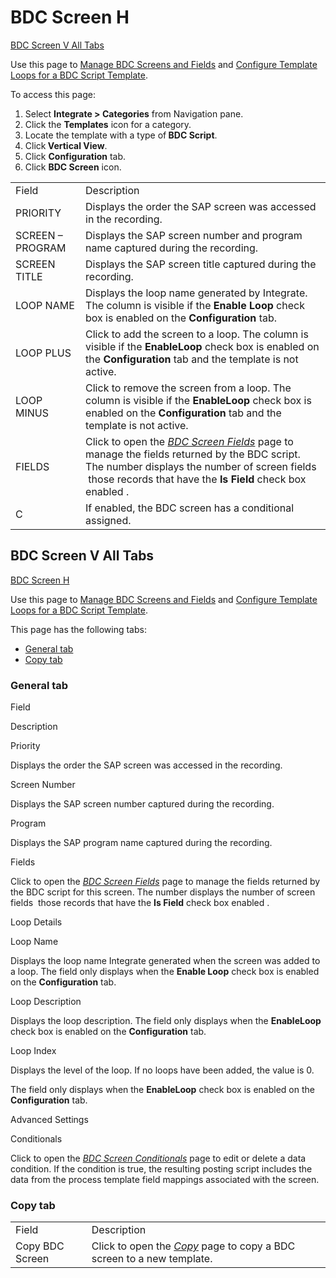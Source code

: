 # BDC Screen H

[BDC Screen V All Tabs](#BDC_Screen_V_All_Tabs)

<div class="use">

Use this page to [Manage BDC Screens and
Fields](../Use_Cases/Manage_BDC_Screens_and_Fields.htm) and [Configure
Template Loops for a BDC Script
Template](../Use_Cases/Configure_Template_LoopsBDC.htm).

</div>

To access this page:

1.  Select <span style="font-weight: bold;">Integrate \>
    Categories</span> from Navigation pane.
2.  Click the <span style="font-weight: bold;">Templates</span> icon for
    a category.
3.  Locate the template with a type of<span style="font-weight: bold;">
    BDC Script</span>.
4.  Click<span style="font-weight: bold;"> Vertical View</span>.
5.  Click <span style="font-weight: bold;">Configuration</span> tab.
6.  Click <span style="font-weight: bold;">BDC Screen</span>
icon.

|                  |                                                                                                                                                                                                                                      |
| ---------------- | ------------------------------------------------------------------------------------------------------------------------------------------------------------------------------------------------------------------------------------ |
| Field            | Description                                                                                                                                                                                                                          |
| PRIORITY         | Displays the order the SAP screen was accessed in the recording.                                                                                                                                                                     |
| SCREEN – PROGRAM | Displays the SAP screen number and program name captured during the recording.                                                                                                                                                       |
| SCREEN TITLE     | Displays the SAP screen title captured during the recording.                                                                                                                                                                         |
| LOOP NAME        | Displays the loop name generated by Integrate. The column is visible if the **Enable Loop** check box is enabled on the **Configuration** tab.                                                                                       |
| LOOP PLUS        | Click to add the screen to a loop. The column is visible if the **EnableLoop** check box is enabled on the **Configuration** tab and the template is not active.                                                                     |
| LOOP MINUS       | Click to remove the screen from a loop. The column is visible if the **EnableLoop** check box is enabled on the **Configuration** tab and the template is not active.                                                                |
| FIELDS           | Click to open the *[BDC Screen Fields](BDC_Screen_Fields_H.htm)* page to manage the fields returned by the BDC script. The number displays the number of screen fields  those records that have the **Is Field** check box enabled . |
| C                | If enabled, the BDC screen has a conditional assigned.                                                                                                                                                                               |

## <span id="BDC_Screen_V_All_Tabs"></span>BDC Screen V All Tabs

[BDC Screen H](BDC_Screen_H.htm)

<div class="use">

Use this page to [Manage BDC Screens and
Fields](../Use_Cases/Manage_BDC_Screens_and_Fields.htm) and [Configure
Template Loops for a BDC Script
Template](../Use_Cases/Configure_Template_LoopsBDC.htm).

</div>

This page has the following tabs:

  - [General tab](#General_Tab)
  - [Copy tab](#Copy_Tab1)

### <span id="General_Tab"></span>General tab

Field

Description

Priority

Displays the order the SAP screen was accessed in the recording.

Screen Number

Displays the SAP screen number captured during the recording.

Program

Displays the SAP program name captured during the recording.

Fields

Click to open the *[BDC Screen Fields](BDC_Screen_Fields_H.htm)* page to
manage the fields returned by the BDC script for this screen. The number
displays the number of screen fields  those records that have the **Is
Field** check box enabled .

Loop Details

Loop Name

Displays the loop name Integrate generated when the screen was added to
a loop. The field only displays when the **Enable Loop** check box is
enabled on the **Configuration** tab.

Loop Description

Displays the loop description. The field only displays when the
**EnableLoop** check box is enabled on the **Configuration** tab.

Loop Index

Displays the level of the loop. If no loops have been added, the value
is 0.

The field only displays when the **EnableLoop** check box is enabled on
the **Configuration** tab.

Advanced Settings

Conditionals

Click to open the *[BDC Screen
Conditionals](BDC_Screen_Conditionals.htm)* page to edit or delete a
data condition. If the condition is true, the resulting posting script
includes the data from the process template field mappings associated
with the
screen.

### <span id="Copy_Tab1"></span>Copy tab

|                 |                                                                                   |
| --------------- | --------------------------------------------------------------------------------- |
| Field           | Description                                                                       |
| Copy BDC Screen | Click to open the *[Copy](Copy.htm)* page to copy a BDC screen to a new template. |
